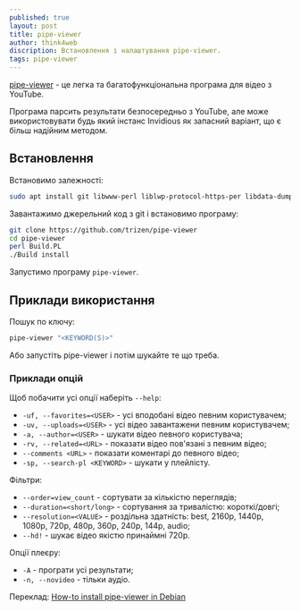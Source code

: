 ```yaml
---
published: true
layout: post
title: pipe-viewer
author: think4web
discription: Встановлення і налаштування pipe-viewer.
tags: pipe-viewer
---
```


[pipe-viewer](https://github.com/trizen/pipe-viewer) - це легка та багатофункціональна програма для відео з YouTube.

Програма парсить результати безпосередньо з YouTube, але може використовувати будь який інстанс Invidious як запасний варіант, що є більш надійним методом.

## Встановлення

Встановимо залежності:
```bash
sudo apt install git libwww-perl liblwp-protocol-https-per libdata-dump-perl
```

Завантажимо джерельний код з git і встановимо програму:
```bash
git clone https://github.com/trizen/pipe-viewer
cd pipe-viewer
perl Build.PL
./Build install
```

Запустимо програму ```pipe-viewer```.

## Приклади використання

Пошук по ключу:
```bash
pipe-viewer "<KEYWORD(S)>"
```

Або запустіть pipe-viewer і потім шукайте те що треба.

### Приклади опцій

Щоб побачити усі опції наберіть ```--help```:
- ```-uf, --favorites=<USER>``` - усі вподобані відео певним користувачем;
- ```-uv, --uploads=<USER>``` - усі відео завантажени певним користувачем;
- ```-a, --author=<USER>``` - шукати відео певного користувача;
- ```-rv, --related=<URL>``` - показати відео пов'язані з певним відео;
- ```--comments <URL>``` - показати коментарі до певного відео;
- ```-sp, --search-pl <KEYWORD>``` - шукати у плейлісту.

Фільтри:
- ```--order=view_count``` - сортувати за кількістю переглядів;
- ```--duration=<short/long>``` - сортування за тривалістю: короткі/довгі;
- ```--resolution=<VALUE>``` - роздільна здатність: best, 2160p, 1440p, 1080p, 720p, 480p, 360p, 240p, 144p, audio;
- ```--hd!``` - шукає відео якістю принаймні 720p.

Опції плеєру:
- ```-A``` - програти усі результати;
- ```-n, --novideo``` - тільки аудіо.

Переклад: [How-to install pipe-viewer in Debian](https://hund.tty1.se/2021/11/14/how-to-install-pipe-viewer-in-debian.html)
